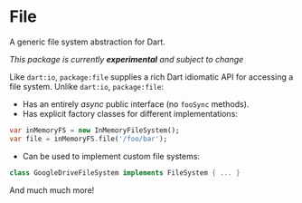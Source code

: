 # File

A generic file system abstraction for Dart.

*This package is currently **experimental** and subject to change*

Like `dart:io`, `package:file` supplies a rich Dart idiomatic API for accessing
a file system. Unlike `dart:io`, `package:file`:

- Has an entirely *async* public interface (no `fooSync` methods).
- Has explicit factory classes for different implementations:

```dart
var inMemoryFS = new InMemoryFileSystem();
var file = inMemoryFS.file('/foo/bar');
```

- Can be used to implement custom file systems:

```dart
class GoogleDriveFileSystem implements FileSystem { ... }
```

And much much more!
